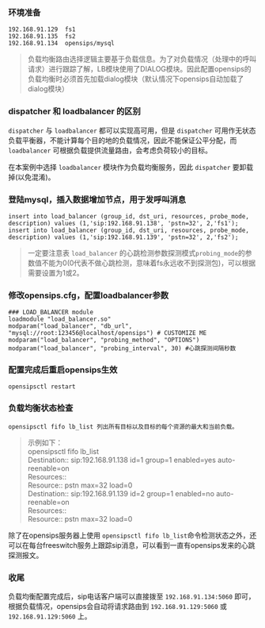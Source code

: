 ### 环境准备
	192.168.91.129	fs1
	192.168.91.135	fs2
	192.168.91.134	opensips/mysql
> 负载均衡路由选择逻辑主要基于负载信息。为了对负载情况（处理中的呼叫请求）进行跟踪了解，LB模块使用了DIALOG模块。因此配置opensips的负载均衡时必须首先加载dialog模块（默认情况下opensips自动加载了dialog模块）

### dispatcher 和 loadbalancer 的区别
`dispatcher` 与 `loadbalancer` 都可以实现高可用，但是 `dispatcher` 可用作无状态负载平衡器，不能计算每个目的地的负载情况，因此不能保证公平分配，而 `loadbalancer` 可根据负载提供流量路由，会考虑负荷较小的目标。

在本案例中选择 `loadbalancer` 模块作为负载均衡服务，因此 `dispatcher` 要卸载掉(以免混淆)。

### 登陆mysql，插入数据增加节点，用于发呼叫消息

	insert into load_balancer (group_id, dst_uri, resources, probe_mode, description) values (1,'sip:192.168.91.138', 'pstn=32', 2,'fs1');
	insert into load_balancer (group_id, dst_uri, resources, probe_mode, description) values (1,'sip:192.168.91.139', 'pstn=32', 2,'fs2');
> 一定要注意表 `load_balancer` 的心跳检测参数探测模式`probing_mode`的参数值不能为0(0代表不做心跳检测，意味着fs永远收不到探测包)，可以根据需要设置为1或2。

### 修改opensips.cfg，配置loadbalancer参数
	### LOAD_BALANCER module
	loadmodule "load_balancer.so"
	modparam("load_balancer", "db_url", "mysql://root:123456@localhost/opensips") # CUSTOMIZE ME
	modparam("load_balancer", "probing_method", "OPTIONS")
	modparam("load_balancer", "probing_interval", 30) #心跳探测间隔秒数


### 配置完成后重启opensips生效
	opensipsctl restart

### 负载均衡状态检查
	opensipsctl fifo lb_list 列出所有目标以及目标的每个资源的最大和当前负载。

> 示例如下：  
> opensipsctl fifo lb_list  
> Destination:: sip:192.168.91.138 id=1 group=1 enabled=yes auto-reenable=on  
>        Resources::   
>                Resource:: pstn max=32 load=0  
>Destination:: sip:192.168.91.139 id=2 group=1 enabled=no auto-reenable=on  
>        Resources::   
>                Resource:: pstn max=32 load=0  

除了在opensips服务器上使用 `opensipsctl fifo lb_list`命令检测状态之外，还可以在每台freeswitch服务上跟踪sip消息，可以看到一直有opensips发来的心跳探测报文。

### 收尾
负载均衡配置完成后，sip电话客户端可以直接拨至 `192.168.91.134:5060` 即可，根据负载情况，opensips会自动将请求路由到 `192.168.91.129:5060` 或 `192.168.91.129:5060` 上。
